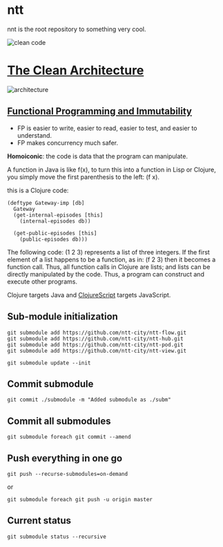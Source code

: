 # ntt

nnt is the root repository to something very cool.

![clean code](https://blog.cleancoder.com/assets/clean_code_72_color.png)

# [The Clean Architecture](https://blog.cleancoder.com/uncle-bob/2012/08/13/the-clean-architecture.html)
![architecture](https://blog.cleancoder.com/assets/clean_code_72_color.png)

## [Functional Programming and Immutability](https://blog.cleancoder.com/uncle-bob/2017/07/11/PragmaticFunctionalProgramming.html)

* FP is easier to write, easier to read, easier to test, and easier to understand.
* FP makes concurrency much safer.

__Homoiconic__: the code is data that the program can manipulate.

A function in Java is like f(x), to turn this into a function in Lisp or Clojure, you simply move the first parenthesis to the left: (f x).

this is a Clojure code:
```
(deftype Gateway-imp [db]
  Gateway
  (get-internal-episodes [this]
    (internal-episodes db))

  (get-public-episodes [this]
    (public-episodes db)))
```

The following code: (1 2 3) represents a list of three integers. If the first element of a list happens to be a function, as in: (f 2 3) then it becomes a function call. Thus, all function calls in Clojure are lists; and lists can be directly manipulated by the code. Thus, a program can construct and execute other programs.

Clojure targets Java and [ClojureScript](https://clojure.org/about/clojurescript) targets JavaScript.

## Sub-module initialization
```
git submodule add https://github.com/ntt-city/ntt-flow.git
git submodule add https://github.com/ntt-city/ntt-hub.git
git submodule add https://github.com/ntt-city/ntt-pod.git
git submodule add https://github.com/ntt-city/ntt-view.git

git submodule update --init
```

## Commit submodule
```
git commit ./submodule -m "Added submodule as ./subm"
```

## Commit all submodules
```
git submodule foreach git commit --amend
```

## Push everything in one go
```
git push --recurse-submodules=on-demand
```
or
```
git submodule foreach git push -u origin master
```

## Current status

```
git submodule status --recursive
```
